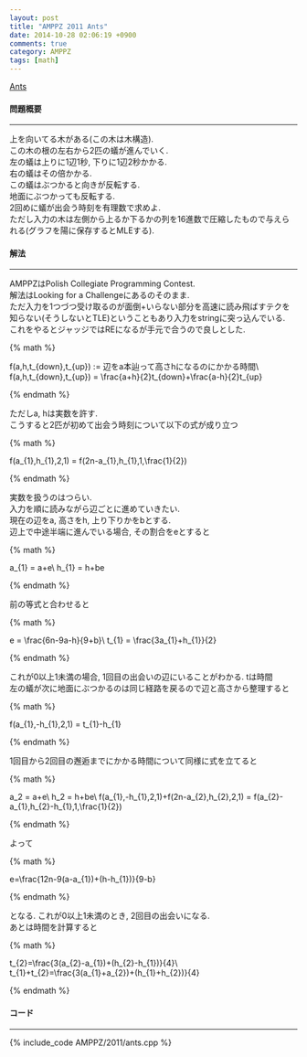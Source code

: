 ```yaml
---
layout: post
title: "AMPPZ 2011 Ants"
date: 2014-10-28 02:06:19 +0900
comments: true
category: AMPPZ
tags: [math]
---
```


[Ants](http://main.edu.pl/en/archive/amppz/2011/drz)

#### 問題概要

****

上を向いてる木がある(この木は木構造).  
この木の根の左右から2匹の蟻が進んでいく.  
左の蟻は上りに1辺1秒, 下りに1辺2秒かかる.  
右の蟻はその倍かかる.  
この蟻はぶつかると向きが反転する.  
地面にぶつかっても反転する.  
2回めに蟻が出会う時刻を有理数で求めよ.  
ただし入力の木は左側から上るか下るかの列を16進数で圧縮したもので与えられる(グラフを陽に保存するとMLEする).

#### 解法

****

AMPPZはPolish Collegiate Programming Contest.  
解法はLooking for a Challengeにあるのそのまま.  
ただ入力を1つづつ受け取るのが面倒+いらない部分を高速に読み飛ばすテクを知らない(そうしないとTLE)ということもあり入力をstringに突っ込んでいる.  
これをやるとジャッジではREになるが手元で合うので良しとした.

{% math %}

f(a,h,t_{down},t_{up}) := 辺をa本辿って高さhになるのにかかる時間\\
f(a,h,t_{down},t_{up}) = \frac{a+h}{2}t_{down}+\frac{a-h}{2}t_{up}

{% endmath %}

ただしa, hは実数を許す.  
こうすると2匹が初めて出会う時刻について以下の式が成り立つ

{% math %}

f(a_{1},h_{1},2,1) = f(2n-a_{1},h_{1},1,\frac{1}{2})

{% endmath %}

実数を扱うのはつらい.  
入力を順に読みながら辺ごとに進めていきたい.  
現在の辺をa, 高さをh, 上り下りかをbとする.  
辺上で中途半端に進んでいる場合, その割合をeとすると

{% math %}

a_{1} = a+e\\
h_{1} = h+be

{% endmath %}

前の等式と合わせると

{% math %}

e = \frac{6n-9a-h}{9+b}\\
t_{1} = \frac{3a_{1}+h_{1}}{2}

{% endmath %}

これが0以上1未満の場合, 1回目の出会いの辺にいることがわかる. tは時間  
左の蟻が次に地面にぶつかるのは同じ経路を戻るので辺と高さから整理すると

{% math %}

f(a_{1},-h_{1},2,1) = t_{1}-h_{1}

{% endmath %}

1回目から2回目の邂逅までにかかる時間について同様に式を立てると

{% math %}

a_2 = a+e\\
h_2 = h+be\\ 
f(a_{1},-h_{1},2,1)+f(2n-a_{2},h_{2},2,1) = f(a_{2}-a_{1},h_{2}-h_{1},1,\frac{1}{2})

{% endmath %}

よって

{% math %}

e=\frac{12n-9(a-a_{1})+(h-h_{1})}{9-b}

{% endmath %}

となる. これが0以上1未満のとき, 2回目の出会いになる.  
あとは時間を計算すると

{% math %}

t_{2}=\frac{3(a_{2}-a_{1})+(h_{2}-h_{1})}{4}\\
t_{1}+t_{2}=\frac{3(a_{1}+a_{2})+(h_{1}+h_{2})}{4}

{% endmath %}

#### コード

****

{% include_code AMPPZ/2011/ants.cpp %}
